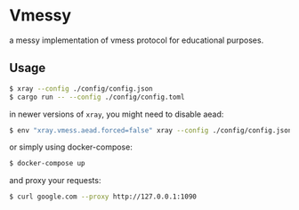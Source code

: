 # Vmessy
a messy implementation of vmess protocol for educational purposes.

## Usage
```bash
$ xray --config ./config/config.json
$ cargo run -- --config ./config/config.toml
```

in newer versions of `xray`, you might need to disable aead:
```bash
$ env "xray.vmess.aead.forced=false" xray --config ./config/config.json
```

or simply using docker-compose:
```bash
$ docker-compose up
```

and proxy your requests:
```bash
$ curl google.com --proxy http://127.0.0.1:1090
```

